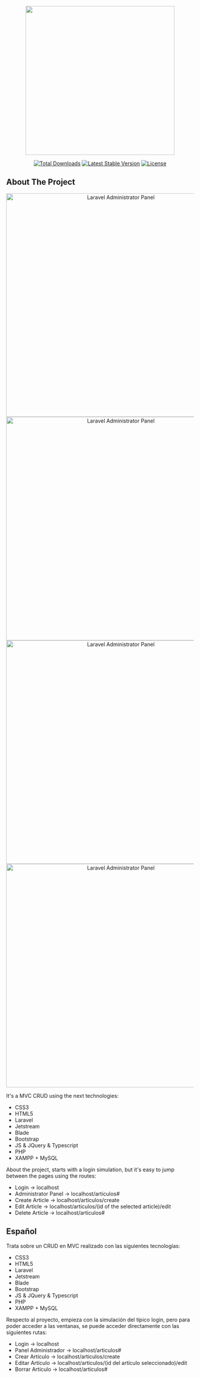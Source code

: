 <p align="center"><a href="https://laravel.com" target="_blank"><img src="https://raw.githubusercontent.com/laravel/art/master/logo-lockup/5%20SVG/2%20CMYK/1%20Full%20Color/laravel-logolockup-cmyk-red.svg" width="400"></a></p>

<p align="center">
<a href="https://packagist.org/packages/laravel/framework"><img src="https://img.shields.io/packagist/dt/laravel/framework" alt="Total Downloads"></a>
<a href="https://packagist.org/packages/laravel/framework"><img src="https://img.shields.io/packagist/v/laravel/framework" alt="Latest Stable Version"></a>
<a href="https://packagist.org/packages/laravel/framework"><img src="https://img.shields.io/packagist/l/laravel/framework" alt="License"></a>
</p>

## About The Project
<p align="center">
    <img src="https://i.imgur.com/I83LMnm.png" width="600" alt="Laravel Administrator Panel">
    <img src="https://i.imgur.com/Sc7kqYy.png" width="600" alt="Laravel Administrator Panel">
    <img src="https://i.imgur.com/Tg81btu.png" width="600" alt="Laravel Administrator Panel">
    <img src="https://i.imgur.com/b5Y3TZU.png" width="600" alt="Laravel Administrator Panel">
</p>

It's a MVC CRUD using the next technologies:

- CSS3
- HTML5
- Laravel
- Jetstream
- Blade
- Bootstrap
- JS & JQuery & Typescript
- PHP 
- XAMPP + MySQL

About the project, starts with a login simulation, but it's easy to jump between the pages using the routes:

- Login -> localhost
- Administrator Panel -> localhost/articulos#
- Create Article -> localhost/articulos/create
- Edit Article -> localhost/articulos/(id of the selected article)/edit
- Delete Article -> localhost/articulos#

Español
-------
Trata sobre un CRUD en MVC realizado con las siguientes tecnologías:

- CSS3
- HTML5
- Laravel
- Jetstream
- Blade
- Bootstrap
- JS & JQuery & Typescript
- PHP 
- XAMPP + MySQL 

Respecto al proyecto, empieza con la simulación del típico login, pero para poder acceder a las ventanas, se puede acceder directamente 
con las siguientes rutas:

- Login -> localhost
- Panel Administrador -> localhost/articulos#
- Crear Artículo -> localhost/articulos/create
- Editar Artículo -> localhost/articulos/(id del artículo seleccionado)/edit
- Borrar Artículo -> localhost/articulos#
